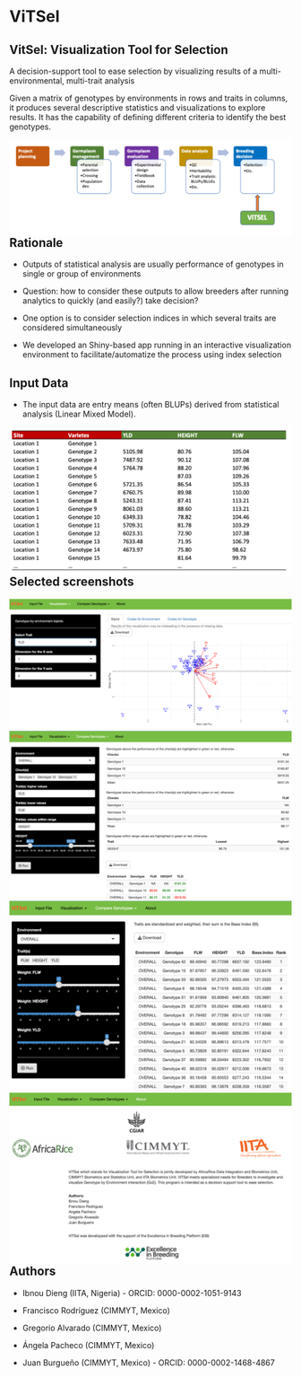 ViTSel
================

## VitSel: Visualization Tool for Selection

A decision-support tool to ease selection by visualizing results of a
multi-environmental, multi-trait analysis

Given a matrix of genotypes by environments in rows and traits in
columns, it produces several descriptive statistics and visualizations
to explore results. It has the capability of defining different criteria
to identify the best genotypes.

<img src="www/workflow.png" align="left" />

## Rationale

- Outputs of statistical analysis are usually performance of genotypes
  in single or group of environments

- Question: how to consider these outputs to allow breeders after
  running analytics to quickly (and easily?) take decision?

- One option is to consider selection indices in which several traits
  are considered simultaneously

- We developed an Shiny-based app running in an interactive
  visualization environment to facilitate/automatize the process using
  index selection

## Input Data

- The input data are entry means (often BLUPs) derived from statistical
  analysis (Linear Mixed Model).

<img src="www/dataInput.png" align="left" />

## Selected screenshots

<img src="www/biplot.png" align="left" />

<img src="www/compareChecks.png" align="left" />

<img src="www/baseIndex.png" align="left" />

<img src="www/about.png" align="left" />

## Authors

- Ibnou Dieng (IITA, Nigeria) - ORCID: 0000-0002-1051-9143

- Francisco Rodríguez (CIMMYT, Mexico)

- Gregorio Alvarado (CIMMYT, Mexico)

- Ángela Pacheco (CIMMYT, Mexico)

- Juan Burgueño (CIMMYT, Mexico) - ORCID: 0000-0002-1468-4867
